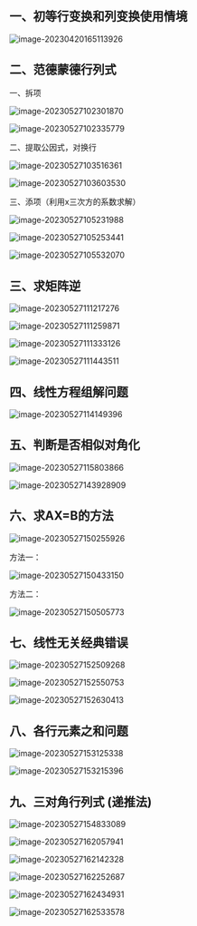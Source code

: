 

# 

## 一、初等行变换和列变换使用情境

![image-20230420165113926](C:\Users\lenovo\AppData\Roaming\Typora\typora-user-images\image-20230420165113926.png)

## 二、范德蒙德行列式

一、拆项

![image-20230527102301870](C:\Users\lenovo\AppData\Roaming\Typora\typora-user-images\image-20230527102301870.png)

![image-20230527102335779](C:\Users\lenovo\AppData\Roaming\Typora\typora-user-images\image-20230527102335779.png)

二、提取公因式，对换行

![image-20230527103516361](C:\Users\lenovo\AppData\Roaming\Typora\typora-user-images\image-20230527103516361.png)

![image-20230527103603530](C:\Users\lenovo\AppData\Roaming\Typora\typora-user-images\image-20230527103603530.png)

三、添项（利用x三次方的系数求解）

![image-20230527105231988](C:\Users\lenovo\AppData\Roaming\Typora\typora-user-images\image-20230527105231988.png)

![image-20230527105253441](C:\Users\lenovo\AppData\Roaming\Typora\typora-user-images\image-20230527105253441.png)

![image-20230527105532070](C:\Users\lenovo\AppData\Roaming\Typora\typora-user-images\image-20230527105532070.png)

## 三、求矩阵逆

![image-20230527111217276](C:\Users\lenovo\AppData\Roaming\Typora\typora-user-images\image-20230527111217276.png)

![image-20230527111259871](C:\Users\lenovo\AppData\Roaming\Typora\typora-user-images\image-20230527111259871.png)

![image-20230527111333126](C:\Users\lenovo\AppData\Roaming\Typora\typora-user-images\image-20230527111333126.png)

![image-20230527111443511](C:\Users\lenovo\AppData\Roaming\Typora\typora-user-images\image-20230527111443511.png)

## 四、线性方程组解问题



![image-20230527114149396](C:\Users\lenovo\AppData\Roaming\Typora\typora-user-images\image-20230527114149396.png)

## 五、判断是否相似对角化

![image-20230527115803866](C:\Users\lenovo\AppData\Roaming\Typora\typora-user-images\image-20230527115803866.png)

![image-20230527143928909](C:\Users\lenovo\AppData\Roaming\Typora\typora-user-images\image-20230527143928909.png)

## 六、求AX=B的方法

![image-20230527150255926](C:\Users\lenovo\AppData\Roaming\Typora\typora-user-images\image-20230527150255926.png)

方法一：

![image-20230527150433150](C:\Users\lenovo\AppData\Roaming\Typora\typora-user-images\image-20230527150433150.png)

方法二：

![image-20230527150505773](C:\Users\lenovo\AppData\Roaming\Typora\typora-user-images\image-20230527150505773.png)

## 七、线性无关经典错误

![image-20230527152509268](C:\Users\lenovo\AppData\Roaming\Typora\typora-user-images\image-20230527152509268.png)

![image-20230527152550753](C:\Users\lenovo\AppData\Roaming\Typora\typora-user-images\image-20230527152550753.png)

![image-20230527152630413](C:\Users\lenovo\AppData\Roaming\Typora\typora-user-images\image-20230527152630413.png)

## 八、各行元素之和问题

![image-20230527153125338](C:\Users\lenovo\AppData\Roaming\Typora\typora-user-images\image-20230527153125338.png)

![image-20230527153215396](C:\Users\lenovo\AppData\Roaming\Typora\typora-user-images\image-20230527153215396.png)

## 九、三对角行列式 (递推法)

![image-20230527154833089](C:\Users\lenovo\AppData\Roaming\Typora\typora-user-images\image-20230527154833089.png)

![image-20230527162057941](C:\Users\lenovo\AppData\Roaming\Typora\typora-user-images\image-20230527162057941.png)

![image-20230527162142328](C:\Users\lenovo\AppData\Roaming\Typora\typora-user-images\image-20230527162142328.png)

![image-20230527162252687](C:\Users\lenovo\AppData\Roaming\Typora\typora-user-images\image-20230527162252687.png)

![image-20230527162434931](C:\Users\lenovo\AppData\Roaming\Typora\typora-user-images\image-20230527162434931.png)

![image-20230527162533578](C:\Users\lenovo\AppData\Roaming\Typora\typora-user-images\image-20230527162533578.png)